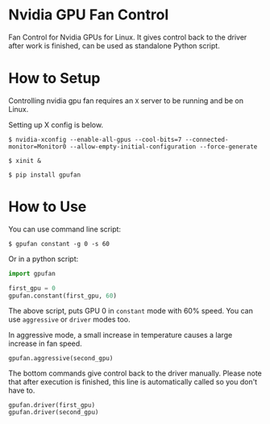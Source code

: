 # Nvidia GPU Fan Control
Fan Control for Nvidia GPUs for Linux. It gives control back to the driver after work is finished, can be used as standalone Python script. 

# How to Setup
Controlling nvidia gpu fan requires an `X` server to be running and be on Linux.

Setting up X config is below. 

```
$ nvidia-xconfig --enable-all-gpus --cool-bits=7 --connected-monitor=Monitor0 --allow-empty-initial-configuration --force-generate
```
```
$ xinit &
```
```
$ pip install gpufan
```
# How to Use
You can use command line script:

```
$ gpufan constant -g 0 -s 60
```

Or in a python script:

```python
import gpufan

first_gpu = 0
gpufan.constant(first_gpu, 60)
```
The above script, puts GPU 0 in `constant` mode with 60% speed. You can use `aggressive` or `driver` modes too.

In aggressive mode, a small increase in temperature causes a large increase in fan speed.
```
gpufan.aggressive(second_gpu)
```

The bottom commands give control back to the driver manually. Please note that after execution is finished, this line is automatically called so you don't have to.
```
gpufan.driver(first_gpu)
gpufan.driver(second_gpu)
```

